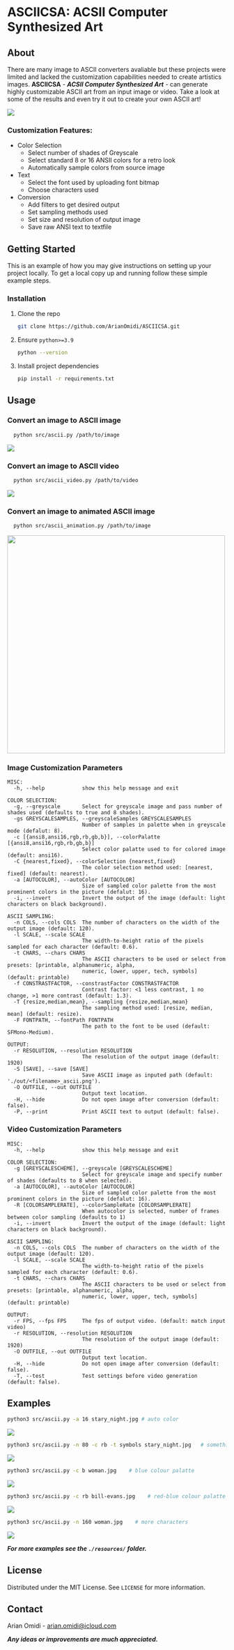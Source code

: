 # ASCIICSA: ACSII Computer Synthesized Art

<!-- ABOUT THE PROJECT -->
## About

There are many image to ASCII converters avaliable but these projects were limited and lacked the customization capabilities needed to create artistics images. 
**ASCIICSA** - ***ACSII Computer Synthesized Art*** - can generate highly customizable ASCII art from an input image or video. Take a look at some of the results and even try it out to create your own ASCII art! 

<img src="resources/videos/flowers6.gif"/>

### Customization Features:
* Color Selection
  * Select number of shades of Greyscale
  * Select standard 8 or 16 ANSII colors for a retro look 
  * Automatically sample colors from source image
* Text
  * Select the font used by uploading font bitmap
  * Choose characters used 
* Conversion
  * Add filters to get desired output
  * Set sampling methods used
  * Set size and resolution of output image
  * Save raw ANSI text to textfile

<!-- GETTING STARTED -->
## Getting Started

This is an example of how you may give instructions on setting up your project locally.
To get a local copy up and running follow these simple example steps.

### Installation
1. Clone the repo
   ```sh
   git clone https://github.com/ArianOmidi/ASCIICSA.git
   ```
2. Ensure `python>=3.9`
   ```sh
   python --version
   ```
3. Install project dependencies
   ```sh
   pip install -r requirements.txt
   ```

<!-- USAGE EXAMPLES -->
## Usage

### Convert an image to ASCII image
```sh
  python src/ascii.py /path/to/image
```
<img src="resources/images/zebra_converted.png"/>

### Convert an image to ASCII video
```sh
  python src/ascii_video.py /path/to/video
```
<img src="resources/videos/flowers5.gif"/>

### Convert an image to animated ASCII image
```sh
  python src/ascii_animation.py /path/to/image
```
<img width=500 src="resources/videos/girl.gif"/>

### Image Customization Parameters
```
MISC:
  -h, --help            show this help message and exit
  
COLOR SELECTION:
  -g, --greyscale       Select for greyscale image and pass number of shades used (defaults to true and 8 shades).
  -gs GREYSCALESAMPLES, --greyscaleSamples GREYSCALESAMPLES
                        Number of samples in palette when in greyscale mode (defalut: 8).
  -c [{ansi8,ansi16,rgb,rb,gb,b}], --colorPalatte [{ansi8,ansi16,rgb,rb,gb,b}]
                        Select color palatte used to for colored image (default: ansi16).
  -C {nearest,fixed}, --colorSelection {nearest,fixed}
                        The color selection method used: [nearest, fixed] (default: nearest).
  -a [AUTOCOLOR], --autoColor [AUTOCOLOR]
                        Size of sampled color palette from the most prominent colors in the picture (defalut: 16).
  -i, --invert          Invert the output of the image (default: light characters on black background).
  
ASCII SAMPLING:
  -n COLS, --cols COLS  The number of characters on the width of the output image (default: 120).
  -l SCALE, --scale SCALE
                        The width-to-height ratio of the pixels sampled for each character (default: 0.6).
  -t CHARS, --chars CHARS
                        The ASCII characters to be used or select from presets: [printable, alphanumeric, alpha,
                        numeric, lower, upper, tech, symbols] (default: printable)
  -f CONSTRASTFACTOR, --constrastFactor CONSTRASTFACTOR
                        Contrast factor: <1 less contrast, 1 no change, >1 more contrast (default: 1.3).
  -T {resize,median,mean}, --sampling {resize,median,mean}
                        The sampling method used: [resize, median, mean] (default: resize).
  -F FONTPATH, --fontPath FONTPATH
                        The path to the font to be used (default: SFMono-Medium).

OUTPUT:
  -r RESOLUTION, --resolution RESOLUTION
                        The resolution of the output image (default: 1920)
  -S [SAVE], --save [SAVE]
                        Save ASCII image as inputed path (default: './out/<filename>_ascii.png').
  -O OUTFILE, --out OUTFILE
                        Output text location.
  -H, --hide            Do not open image after conversion (default: false).
  -P, --print           Print ASCII text to output (default: false).
```
### Video Customization Parameters
```
MISC:
  -h, --help            show this help message and exit
  
COLOR SELECTION:
  -g [GREYSCALESCHEME], --greyscale [GREYSCALESCHEME]
                        Select for greyscale image and specify number of shades (defaults to 8 when selected).
  -a [AUTOCOLOR], --autoColor [AUTOCOLOR]
                        Size of sampled color palette from the most prominent colors in the picture (defalut: 16).
  -R [COLORSAMPLERATE], --colorSampleRate [COLORSAMPLERATE]
                        When autocolor is selected, number of frames between color sampling (defaults to 1)
  -i, --invert          Invert the output of the image (default: light characters on black background).
  
ASCII SAMPLING:
  -n COLS, --cols COLS  The number of characters on the width of the output image (default: 120).
  -l SCALE, --scale SCALE
                        The width-to-height ratio of the pixels sampled for each character (default: 0.6).
  -t CHARS, --chars CHARS
                        The ASCII characters to be used or select from presets: [printable, alphanumeric, alpha,
                        numeric, lower, upper, tech, symbols] (default: printable)

OUTPUT:
  -r FPS, --fps FPS     The fps of output video. (default: match input video)
  -r RESOLUTION, --resolution RESOLUTION
                        The resolution of the output image (default: 1920)
  -O OUTFILE, --out OUTFILE
                        Output text location.
  -H, --hide            Do not open image after conversion (default: false).
  -T, --test            Test settings before video generation (default: false).
```

## Examples

```sh
python3 src/ascii.py -a 16 stary_night.jpg # auto color
```
<img src="resources/images/stary_night.png"/>

```sh
python3 src/ascii.py -n 80 -c rb -t symbols stary_night.jpg   # something funky
```
<img src="resources/images/stary_night_extreme.png"/>

```sh
python3 src/ascii.py -c b woman.jpg    # blue colour palatte
```
<img src="resources/images/woman-blue.png"/>

```sh
python3 src/ascii.py -c rb bill-evans.jpg    # red-blue colour palatte
```
<img src="resources/images/eyes-chroma.png"/>

```sh
python3 src/ascii.py -n 160 woman.jpg    # more characters
```
<img src="resources/images/sof.png"/>

***For more examples see the `./resources/` folder.***

<!-- LICENSE -->
## License

Distributed under the MIT License. See `LICENSE` for more information.


<!-- CONTACT -->
## Contact

Arian Omidi - arian.omidi@icloud.com

***Any ideas or improvements are much appreciated.***

